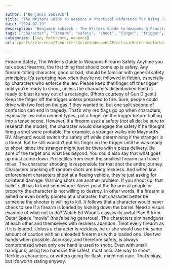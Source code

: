 ```yaml
---

author: ["Benjamin Sobieck"]
title: "The Writers Guide to Weapons A Practical Reference for Using Firearms and Knives in Fiction - N55856"
date: "2024-07-19"
description: "Benjamin Sobieck - The Writers Guide to Weapons A Practical Reference for Using Firearms and Knives in Fiction"
tags: ["character", "firearm", "safety", "shoot", "finger", "trigger", "hand", "would", "shot", "reckless", "law", "ready", "unless", "sure", "two", "one", "stranger", "even", "loaded", "writer", "come", "especially", "keep", "way", "people"]
categories: [Cop, Reference, Weapons]
url: /posts/reference/TheWritersGuidetoWeaponsAPracticalReferenceforUsingFirearmsandKnivesinFiction-n55856

---
```



Firearm Safety, The Writer's Guide to Weapons
Firearm Safety
Anytime you talk about firearms, the first thing that should come up is safety. Any firearm-toting character, good or bad, should be familiar with general safety principles. It’s surprising how often they’re not followed in fiction, especially by characters who enforce the law.
Please keep that finger off the trigger until you’re ready to shoot, unless the character’s disembodied hand is ready to blast its way out of a rectangle. (Photo courtesy of Gun Digest.)
Keep the finger off the trigger unless prepared to fire. Sure, people could drive with two feet on the gas if they wanted to, but one split second of confusion can end in tragedy. That’s why red flags go up when characters, especially law enforcement types, put a finger on the trigger before bolting into a tense scene. However, if a firearm uses a safety (not all do; be sure to research the model), the character would disengage the safety if he thought firing a shot were probable. For example, a stranger walks into Maynard’s RV. Maynard would switch the safety off while determining if the stranger is a threat. But he still wouldn’t put his finger on the trigger until he was ready to shoot, since the stranger might just be there with a pizza delivery.
Be sure of the target and what lies beyond. You could also say that what goes up must come down. Projectiles from even the smallest firearm can travel miles. The character shooting is responsible for that shot the entire journey. Characters cracking off random shots are being reckless. And when law enforcement characters shoot at a fleeing vehicle, they’re just asking for collateral damage. Warning shots are another problem. If you shoot up, that bullet still has to land somewhere.
Never point the firearm at people or property the character is not willing to destroy. In other words, if a firearm is aimed or even briefly pointed at a character, that character better be someone the shooter is willing to kill. It follows that a character would never check to see if a firearm is loaded by looking down the barrel. Need a visual example of what not to do? Watch Ed Wood’s classically awful Plan 9 from Outer Space “movie” (that’s being generous). The characters aim handguns at each other and themselves with reckless abandon.
Treat every firearm as if it is loaded. Unless a character is reckless, he or she would use the same amount of caution with an unloaded firearm as with a loaded one.
Use two hands when possible. Accuracy, and therefore safety, is always compromised when only one hand is used to shoot. Even with small handguns, using two hands is the safest, most accurate way to shoot. Reckless characters, or writers going for flash, might not care. That’s okay, but it’s worth stating anyway.
